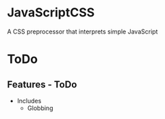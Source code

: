 # JavaScriptCSS
A CSS preprocessor that interprets simple JavaScript

# ToDo

## Features - ToDo
* Includes
  * Globbing